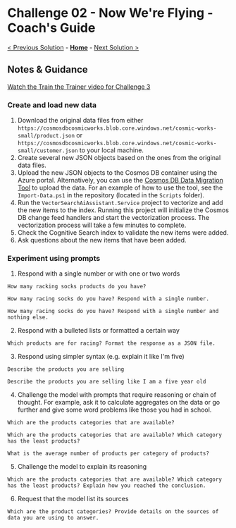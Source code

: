 # Challenge 02 - Now We're Flying - Coach's Guide

[< Previous Solution](./Solution-01.md) - **[Home](./README.md)** - [Next Solution >](./Solution-03.md)

## Notes & Guidance

[Watch the Train the Trainer video for Challenge 3](https://aka.ms/vsaia.hack.ttt.04)

### Create and load new data

1. Download the original data files from either `https://cosmosdbcosmicworks.blob.core.windows.net/cosmic-works-small/product.json` or `https://cosmosdbcosmicworks.blob.core.windows.net/cosmic-works-small/customer.json` to your local machine.
2. Create several new JSON objects based on the ones from the original data files.
3. Upload the new JSON objects to the Cosmos DB container using the Azure portal. Alternatively, you can use the [Cosmos DB Data Migration  Tool](https://github.com/AzureCosmosDB/data-migration-desktop-tool) to upload the data. For an example of how to use the tool, see the `Import-Data.ps1` in the repository (located in the `Scripts` folder).
4. Run the `VectorSearchAiAssistant.Service` project to vectorize and add the new items to the index. Running this project will initialize the Cosmos DB change feed handlers and start the vectorization process. The vectorization process will take a few minutes to complete.
5. Check the Cognitive Search index to validate the new items were added.
6. Ask questions about the new items that have been added.

### Experiment using prompts

1. Respond with a single number or with one or two words

`How many racking socks products do you have?`

`How many racing socks do you have? Respond with a single number.`

`How many racing socks do you have? Respond with a single number and nothing else.`

2. Respond with a bulleted lists or formatted a certain way

`Which products are for racing? Format the response as a JSON file.`

3. Respond using simpler syntax (e.g. explain it like I'm five)

`Describe the products you are selling`

`Describe the products you are selling like I am a five year old`

4. Challenge the model with prompts that require reasoning or chain of thought. For example, ask it to calculate aggregates on the data or go further and give some word problems like those you had in school.

`Which are the products categories that are available?`

`Which are the products categories that are available? Which category has the least products?`

`What is the average number of products per category of products?`

5. Challenge the model to explain its reasoning

`Which are the products categories that are available? Which category has the least products? Explain how you reached the conclusion.`

6. Request that the model list its sources

`Which are the product categories? Provide details on the sources of data you are using to answer.`
